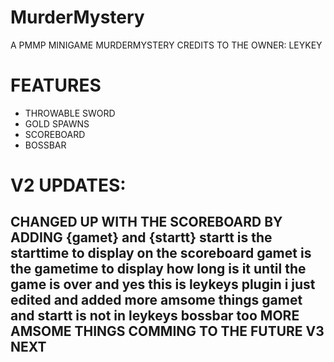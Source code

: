 # MurderMystery
A PMMP MINIGAME MURDERMYSTERY
CREDITS TO THE OWNER: LEYKEY
# FEATURES
- THROWABLE SWORD
- GOLD SPAWNS
- SCOREBOARD
- BOSSBAR
# V2 UPDATES:
CHANGED UP WITH THE SCOREBOARD BY ADDING {gamet} and {startt}
startt is the starttime to display on the scoreboard
gamet is the gametime to display how long is it until the game is over
and yes this is leykeys plugin i just edited and added more amsome things
gamet and startt is not in leykeys
bossbar too
MORE AMSOME THINGS COMMING TO THE FUTURE 
V3 NEXT
------------------------------------
